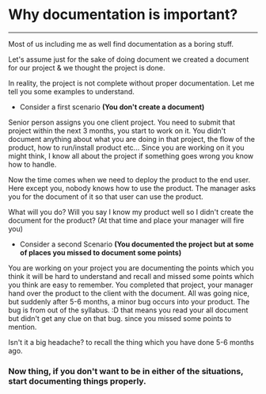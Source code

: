 # Why documentation is important?
---


Most of us including me as well find documentation as a boring stuff. 

Let's assume just for the sake of doing document we created a document for our project & we thought the project is done. 

In reality, the project is not complete without proper documentation. Let me tell you some examples to understand.


+ Consider a first scenario **(You don't create a document)**

Senior person assigns you one client project. You need to submit that project within the next 3 months, you start to work on it.
You didn't document anything about what you are doing in that project, the flow of the product, how to run/install product etc... Since you are working on it you might think, I know all about the project
if something goes wrong you know how to handle.

Now the time comes when we need to deploy the product to the end user. Here except you, nobody knows how to use the product.
The manager asks you for the document of it so that user can use the product.

What will you do? Will you say I know my product well so I didn't create the document for the product? (At that time and place your manager will fire you)

+ Consider a second Scenario **(You documented the project but at some of places you missed to document some points)**

You are working on your project you are documenting the points which you think it will be hard to understand and recall and missed some points which you think are easy to remember.
You completed that project, your manager hand over the product to the client with the document. All was going nice, but suddenly after 5-6 months, a minor bug occurs into your product.
The bug is from out of the syllabus. :D that means you read your all document but didn't get any clue on that bug. since you missed some points to mention. 

Isn't it a big headache? to recall the thing which you have done 5-6 months ago.

### Now thing, if you don't want to be in either of the situations, start documenting things properly.
